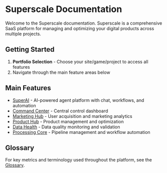 # Superscale Documentation

Welcome to the Superscale documentation. Superscale is a comprehensive SaaS platform for managing and optimizing your digital products across multiple projects.

## Getting Started

1. **Portfolio Selection** - Choose your site/game/project to access all features
2. Navigate through the main feature areas below

## Main Features

- [SuperAI](./super-ai/README.md) - AI-powered agent platform with chat, workflows, and automation
- [Command Center](./command-center/README.md) - Central control dashboard
- [Marketing Hub](./marketing-hub/README.md) - User acquisition and marketing analytics
- [Product Hub](./product-hub/README.md) - Product management and optimization
- [Data Health](./data-health/README.md) - Data quality monitoring and validation
- [Processing Core](./data-core/README.md) - Pipeline management and workflow automation

## Glossary

For key metrics and terminology used throughout the platform, see the [Glossary](./glossary.md).